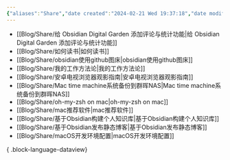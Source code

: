 ```yaml
---
{"aliases":"Share","date created":"2024-02-21 Wed 19:37:18","date modified":"2024-02-25 Sun 15:26:03","dg-publish":true,"permalink":"/Guide/Share/","dgPassFrontmatter":true,"noteIcon":"1","created":"2024-02-21T19:37:18.770+08:00","updated":"2024-04-01T07:08:49.714+08:00"}
---
```



- [[Blog/Share/给 Obsidian Digital Garden 添加评论与统计功能\|给 Obsidian Digital Garden 添加评论与统计功能]]
- [[Blog/Share/如何读书\|如何读书]]
- [[Blog/Share/obsidian使用github图床\|obsidian使用github图床]]
- [[Blog/Share/我的工作方法论\|我的工作方法论]]
- [[Blog/Share/安卓电视浏览器观影指南\|安卓电视浏览器观影指南]]
- [[Blog/Share/Mac time machine系统备份到群晖NAS\|Mac time machine系统备份到群晖NAS]]
- [[Blog/Share/oh-my-zsh on mac\|oh-my-zsh on mac]]
- [[Blog/Share/mac推荐软件\|mac推荐软件]]
- [[Blog/Share/基于Obsidian构建个人知识库\|基于Obsidian构建个人知识库]]
- [[Blog/Share/基于Obsidian发布静态博客\|基于Obsidian发布静态博客]]
- [[Blog/Share/macOS开发环境配置\|macOS开发环境配置]]

{ .block-language-dataview}
